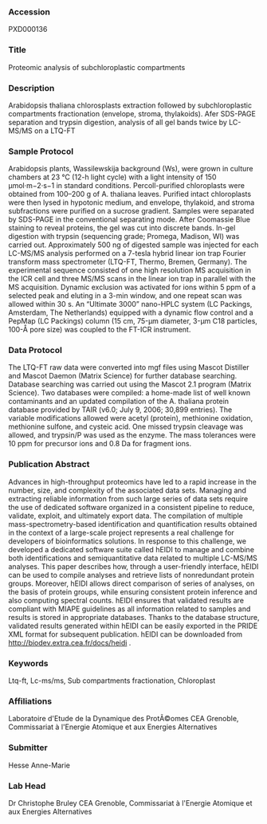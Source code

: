 ### Accession
PXD000136

### Title
Proteomic analysis of subchloroplastic compartments

### Description
Arabidopsis thaliana chlorosplasts extraction followed by subchloroplastic compartments fractionation (envelope, stroma, thylakoids). Afer SDS-PAGE separation and trypsin digestion, analysis of all gel bands twice by LC-MS/MS on a LTQ-FT

### Sample Protocol
Arabidopsis plants, Wassilewskija background (Ws), were grown in culture chambers at 23 °C (12-h light cycle) with a light intensity of 150 μmol·m−2·s−1 in standard conditions. Percoll-purified chloroplasts were obtained from 100–200 g of A. thaliana leaves. Purified intact chloroplasts were then lysed in hypotonic medium, and envelope, thylakoid, and stroma subfractions were purified on a sucrose gradient. Samples were separated by SDS-PAGE in the conventional separating mode. After Coomassie Blue staining to reveal proteins, the gel was cut into discrete bands. In-gel digestion with trypsin (sequencing grade; Promega, Madison, WI) was carried out. Approximately 500 ng of digested sample was injected for each LC-MS/MS analysis performed on a 7-tesla hybrid linear ion trap Fourier transform mass spectrometer (LTQ-FT, Thermo, Bremen, Germany). The experimental sequence consisted of one high resolution MS acquisition in the ICR cell and three MS/MS scans in the linear ion trap in parallel with the MS acquisition. Dynamic exclusion was activated for ions within 5 ppm of a selected peak and eluting in a 3-min window, and one repeat scan was allowed within 30 s. An “Ultimate 3000” nano-HPLC system (LC Packings, Amsterdam, The Netherlands) equipped with a dynamic flow control and a PepMap (LC Packings) column (15 cm, 75-μm diameter, 3-μm C18 particles, 100-Å pore size) was coupled to the FT-ICR instrument.

### Data Protocol
The LTQ-FT raw data were converted into mgf files using Mascot Distiller and Mascot Daemon (Matrix Science) for further database searching. Database searching was carried out using the Mascot 2.1 program (Matrix Science). Two databases were compiled: a home-made list of well known contaminants and an updated compilation of the A. thaliana protein database provided by TAIR (v6.0; July 9, 2006; 30,899 entries). The variable modifications allowed were acetyl (protein), methionine oxidation, methionine sulfone, and cysteic acid. One missed trypsin cleavage was allowed, and trypsin/P was used as the enzyme. The mass tolerances were 10 ppm for precursor ions and 0.8 Da for fragment ions.

### Publication Abstract
Advances in high-throughput proteomics have led to a rapid increase in the number, size, and complexity of the associated data sets. Managing and extracting reliable information from such large series of data sets require the use of dedicated software organized in a consistent pipeline to reduce, validate, exploit, and ultimately export data. The compilation of multiple mass-spectrometry-based identification and quantification results obtained in the context of a large-scale project represents a real challenge for developers of bioinformatics solutions. In response to this challenge, we developed a dedicated software suite called hEIDI to manage and combine both identifications and semiquantitative data related to multiple LC-MS/MS analyses. This paper describes how, through a user-friendly interface, hEIDI can be used to compile analyses and retrieve lists of nonredundant protein groups. Moreover, hEIDI allows direct comparison of series of analyses, on the basis of protein groups, while ensuring consistent protein inference and also computing spectral counts. hEIDI ensures that validated results are compliant with MIAPE guidelines as all information related to samples and results is stored in appropriate databases. Thanks to the database structure, validated results generated within hEIDI can be easily exported in the PRIDE XML format for subsequent publication. hEIDI can be downloaded from http://biodev.extra.cea.fr/docs/heidi .

### Keywords
Ltq-ft, Lc-ms/ms, Sub compartments fractionation, Chloroplast

### Affiliations
Laboratoire d'Etude de la Dynamique des ProtÃ©omes
CEA Grenoble, Commissariat à l'Energie Atomique et aux Energies Alternatives

### Submitter
Hesse Anne-Marie

### Lab Head
Dr Christophe Bruley
CEA Grenoble, Commissariat à l'Energie Atomique et aux Energies Alternatives


